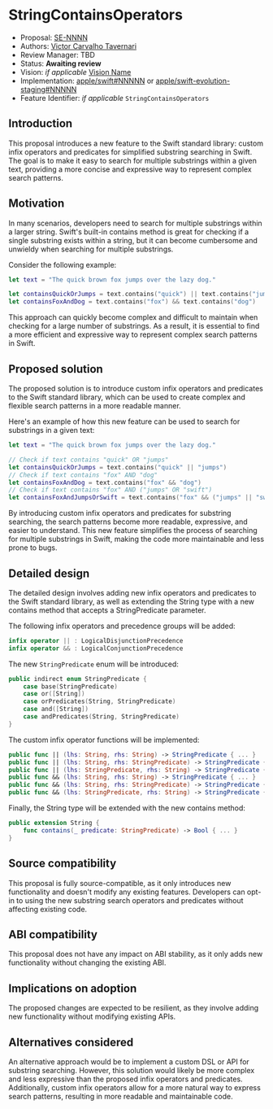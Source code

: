 # StringContainsOperators

* Proposal: [SE-NNNN](NNNN-string-contains-operators.md)
* Authors: [Victor Carvalho Tavernari](https://github.com/Tavernari)
* Review Manager: TBD
* Status: **Awaiting review**
* Vision: *if applicable* [Vision Name](https://github.com/apple/swift-evolution/visions/NNNNN.md)
* Implementation: [apple/swift#NNNNN](https://github.com/apple/swift/pull/NNNNN) or [apple/swift-evolution-staging#NNNNN](https://github.com/apple/swift-evolution-staging/pull/NNNNN)
* Feature Identifier: *if applicable* `StringContainsOperators`

## Introduction

This proposal introduces a new feature to the Swift standard library: custom infix operators and predicates for simplified substring searching in Swift. The goal is to make it easy to search for multiple substrings within a given text, providing a more concise and expressive way to represent complex search patterns.

## Motivation

In many scenarios, developers need to search for multiple substrings within a larger string. Swift's built-in contains method is great for checking if a single substring exists within a string, but it can become cumbersome and unwieldy when searching for multiple substrings.

Consider the following example:

```swift
let text = "The quick brown fox jumps over the lazy dog."

let containsQuickOrJumps = text.contains("quick") || text.contains("jumps")
let containsFoxAndDog = text.contains("fox") && text.contains("dog")
```

This approach can quickly become complex and difficult to maintain when checking for a large number of substrings. As a result, it is essential to find a more efficient and expressive way to represent complex search patterns in Swift.

## Proposed solution

The proposed solution is to introduce custom infix operators and predicates to the Swift standard library, which can be used to create complex and flexible search patterns in a more readable manner.

Here's an example of how this new feature can be used to search for substrings in a given text:

```swift
let text = "The quick brown fox jumps over the lazy dog."

// Check if text contains "quick" OR "jumps"
let containsQuickOrJumps = text.contains("quick" || "jumps")
// Check if text contains "fox" AND "dog"
let containsFoxAndDog = text.contains("fox" && "dog")
// Check if text contains "fox" AND ("jumps" OR "swift")
let containsFoxAndJumpsOrSwift = text.contains("fox" && ("jumps" || "swift"))
```

By introducing custom infix operators and predicates for substring searching, the search patterns become more readable, expressive, and easier to understand. This new feature simplifies the process of searching for multiple substrings in Swift, making the code more maintainable and less prone to bugs.

## Detailed design

The detailed design involves adding new infix operators and predicates to the Swift standard library, as well as extending the String type with a new contains method that accepts a StringPredicate parameter.

The following infix operators and precedence groups will be added:

```swift
infix operator || : LogicalDisjunctionPrecedence
infix operator && : LogicalConjunctionPrecedence
```

The new `StringPredicate` enum will be introduced:

```swift
public indirect enum StringPredicate {
    case base(StringPredicate)
    case or([String])
    case orPredicates(String, StringPredicate)
    case and([String])
    case andPredicates(String, StringPredicate)
}
```

The custom infix operator functions will be implemented:

```swift
public func || (lhs: String, rhs: String) -> StringPredicate { ... }
public func || (lhs: String, rhs: StringPredicate) -> StringPredicate { ... }
public func || (lhs: StringPredicate, rhs: String) -> StringPredicate { ... }
public func && (lhs: String, rhs: String) -> StringPredicate { ... }
public func && (lhs: String, rhs: StringPredicate) -> StringPredicate { ... }
public func && (lhs: StringPredicate, rhs: String) -> StringPredicate { ... }
```

Finally, the String type will be extended with the new contains method:

```swift
public extension String {
    func contains(_ predicate: StringPredicate) -> Bool { ... }
}

```


## Source compatibility

This proposal is fully source-compatible, as it only introduces new functionality and doesn't modify any existing features. Developers can opt-in to using the new substring search operators and predicates without affecting existing code.

## ABI compatibility

This proposal does not have any impact on ABI stability, as it only adds new functionality without changing the existing ABI.

## Implications on adoption

The proposed changes are expected to be resilient, as they involve adding new functionality without modifying existing APIs.

## Alternatives considered

An alternative approach would be to implement a custom DSL or API for substring searching. However, this solution would likely be more complex and less expressive than the proposed infix operators and predicates. Additionally, custom infix operators allow for a more natural way to express search patterns, resulting in more readable and maintainable code.
